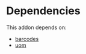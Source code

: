 # Dependencies

This addon depends on:

- [barcodes](../../odoo-bringout-oca-ocb-barcodes)
- [uom](../../odoo-bringout-oca-ocb-uom)

